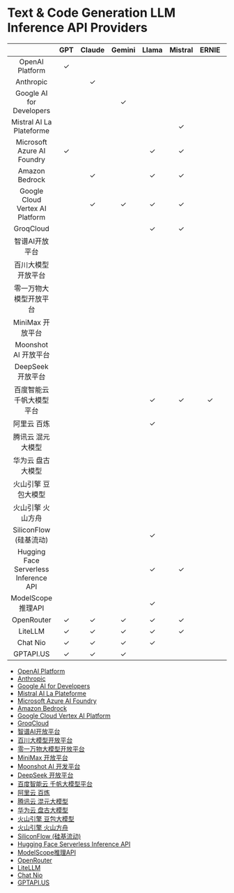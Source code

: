 # Text & Code Generation LLM Inference API Providers

| | GPT | Claude | Gemini | Llama | Mistral | ERNIE | Qwen | GLM | Baichuan | Yi | MiniMax | Moonshot | DeepSeek | Hunyuan | PanGu | Doubao |
|:-:|:-:|:-:|:-:|:-:|:-:|:-:|:-:|:-:|:-:|:-:|:-:|:-:|:-:|:-:|:-:|:-:|
| OpenAI Platform | ✓ | | | | | | | | | | | | | | | |
| Anthropic | | ✓ | | | | | | | | | | | | | | |
| Google AI for Developers | | | ✓ | | | | | | | | | | | | | |
| Mistral AI La Plateforme | | | | | ✓ | | | | | | | | | | | |
| Microsoft Azure AI Foundry | ✓ | | | ✓ | ✓ | | ✓ | | | ✓ | | | ✓ | | | |
| Amazon Bedrock | | ✓ | | ✓ | ✓ | | | | | | | | | | | |
| Google Cloud Vertex AI Platform | | ✓ | ✓ | ✓ | ✓ | | | | | | | | | | | |
| GroqCloud | | | | ✓ | ✓ | | | | | | | | | | | |
| 智谱AI开放平台 | | | | | | | | ✓ | | | | | | | | |
| 百川大模型开放平台 | | | | | | | | | ✓ | | | | | | | |
| 零一万物大模型开放平台 | | | | | | | | | | ✓ | | | | | | |
| MiniMax 开放平台 | | | | | | | | | | | ✓ | | | | | |
| Moonshot AI 开放平台 | | | | | | | | | | | | ✓ | | | | |
| DeepSeek 开放平台 | | | | | | | | | | | | | ✓ | | | |
| 百度智能云 千帆大模型平台 | | | | ✓ | ✓ | ✓ | | ✓ | ✓ | ✓ | | | | | | |
| 阿里云 百炼 | | | | ✓ | | | ✓ | | ✓ | ✓ | ✓ | | ✓ | | | |
| 腾讯云 混元大模型 | | | | | | | | | | | | | | ✓ | | |
| 华为云 盘古大模型 | | | | | | | | | | | | | | | ✓ | |
| 火山引擎 豆包大模型 | | | | | | | | | | | | | | | | ✓ |
| 火山引擎 火山方舟 | | | | | | | | ✓ | | | | ✓ | ✓ | | | ✓ |
| SiliconFlow (硅基流动) | | | | ✓ | | | ✓ | ✓ | | ✓ | | | ✓ | ✓ | | |
| Hugging Face Serverless Inference API | | | | ✓ | ✓ | | ✓ | | | ✓ | | | | | | |
| ModelScope推理API | | | | ✓ | | | ✓ | | | | | | | | | |
| OpenRouter | ✓ | ✓ | ✓ | ✓ | ✓ | | ✓ | | | ✓ | | | ✓ | | | |
| LiteLLM | ✓ | ✓ | ✓ | ✓ | ✓ | | ✓ | | | ✓ | | | ✓ | | | |
| Chat Nio | ✓ | ✓ | ✓ | ✓ | | | ✓ | ✓ | ✓ | | | | ✓ | | | ✓ |
| GPTAPI.US | ✓ | ✓ | ✓ | | | | | | | | | | | | | |

- [OpenAI Platform](https://platform.openai.com/)
- [Anthropic](https://www.anthropic.com/api)
- [Google AI for Developers](https://ai.google.dev/)
- [Mistral AI La Plateforme](https://console.mistral.ai/)
- [Microsoft Azure AI Foundry](https://ai.azure.com/)
- [Amazon Bedrock](https://aws.amazon.com/bedrock/)
- [Google Cloud Vertex AI Platform](https://cloud.google.com/vertex-ai)
- [GroqCloud](https://console.groq.com/)
- [智谱AI开放平台](https://open.bigmodel.cn/solutions/intelligentterminal)
- [百川大模型开放平台](https://platform.baichuan-ai.com/)
- [零一万物大模型开放平台](https://platform.lingyiwanwu.com/)
- [MiniMax 开放平台](https://platform.minimaxi.com/)
- [Moonshot AI 开发平台](https://platform.moonshot.cn/)
- [DeepSeek 开放平台](https://platform.deepseek.com/)
- [百度智能云 千帆大模型平台](https://qianfan.cloud.baidu.com/)
- [阿里云 百炼](https://www.aliyun.com/product/bailian)
- [腾讯云 混元大模型](https://cloud.tencent.com/product/hunyuan)
- [华为云 盘古大模型](https://www.huaweicloud.com/product/pangu.html)
- [火山引擎 豆包大模型](https://www.volcengine.com/product/doubao)
- [火山引擎 火山方舟](https://www.volcengine.com/product/ark)
- [SiliconFlow (硅基流动)](https://siliconflow.cn/)
- [Hugging Face Serverless Inference API](https://huggingface.co/docs/api-inference/en/index)
- [ModelScope推理API](https://modelscope.cn/docs/model-service/API-Inference/intro)
- [OpenRouter](https://openrouter.ai/)
- [LiteLLM](https://litellm.ai/)
- [Chat Nio](https://chatnio.net/)
- [GPTAPI.US](https://www.gptapi.us/)

